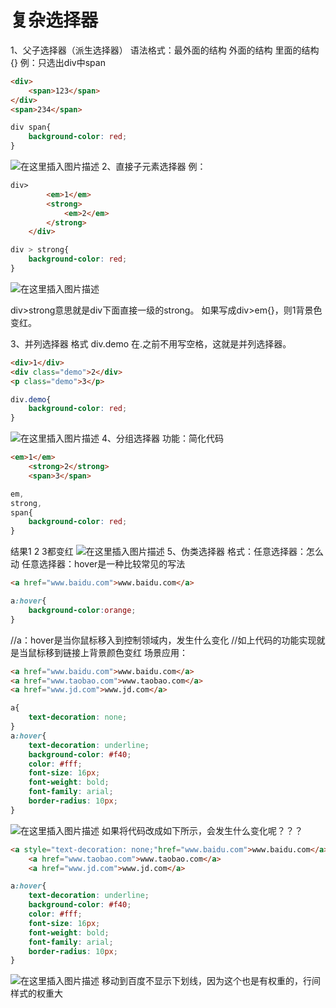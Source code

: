 # 复杂选择器
1、父子选择器（派生选择器）
语法格式：最外面的结构 外面的结构 里面的结构{}
例：只选出div中span

```html
<div>
	<span>123</span>
</div>
<span>234</span>
```

```css
div span{
	background-color: red;
}
```
![在这里插入图片描述](https://img-blog.csdnimg.cn/ffb92522a43f467d9b75c2f9f478a49f.png)
2、直接子元素选择器
例：

```html
div>
		<em>1</em>
		<strong>
			<em>2</em>
		</strong>
	</div>
```

```css
div > strong{
	background-color: red;
}
```
![在这里插入图片描述](https://img-blog.csdnimg.cn/31e563a0fb8e43efb7d9888754587c0b.png)

div>strong意思就是div下面直接一级的strong。
如果写成div>em{}，则1背景色变红。

3、并列选择器
格式 div.demo 在.之前不用写空格，这就是并列选择器。
```html
<div>1</div>
<div class="demo">2</div>
<p class="demo">3</p>
```

```css
div.demo{
	background-color: red;
}
```
![在这里插入图片描述](https://img-blog.csdnimg.cn/87a5024e4e084b67871acd0099b5776d.png)
4、分组选择器
功能：简化代码

```html
<em>1</em>
	<strong>2</strong>
	<span>3</span>
```

```css
em,
strong,
span{
	background-color: red;
}
```
结果1 2 3都变红
![在这里插入图片描述](https://img-blog.csdnimg.cn/4ea4a6eff7d74264949b9641a04e8a11.png)
5、伪类选择器
格式：任意选择器：怎么动 
任意选择器：hover是一种比较常见的写法
```html
<a href="www.baidu.com">www.baidu.com</a>
```

```css
a:hover{
	background-color:orange;
}
```
//a：hover是当你鼠标移入到控制领域内，发生什么变化
//如上代码的功能实现就是当鼠标移到链接上背景颜色变红
场景应用：

```html
<a href="www.baidu.com">www.baidu.com</a>
<a href="www.taobao.com">www.taobao.com</a>
<a href="www.jd.com">www.jd.com</a>
```

```css
a{
	text-decoration: none;
}
a:hover{
	text-decoration: underline;
	background-color: #f40;
	color: #fff;
	font-size: 16px;
	font-weight: bold;
	font-family: arial;
	border-radius: 10px;
}
```
![在这里插入图片描述](https://img-blog.csdnimg.cn/e2df2012d10942c39d3e8e55c57b694c.png)
如果将代码改成如下所示，会发生什么变化呢？？？
```html
<a style="text-decoration: none;"href="www.baidu.com">www.baidu.com</a>
	<a href="www.taobao.com">www.taobao.com</a>
	<a href="www.jd.com">www.jd.com</a>
```

```css
a:hover{
	text-decoration: underline;
	background-color: #f40;
	color: #fff;
	font-size: 16px;
	font-weight: bold;
	font-family: arial;
	border-radius: 10px;
}
```
![在这里插入图片描述](https://img-blog.csdnimg.cn/a89d133c58704f389a8f3593ba41e5af.png)
移动到百度不显示下划线，因为这个也是有权重的，行间样式的权重大